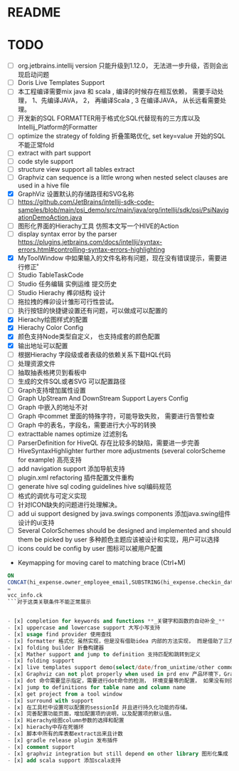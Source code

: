 # README

# TODO

- [ ] org.jetbrains.intellij version 只能升级到1.12.0， 无法进一步升级，否则会出现启动问题
- [ ] Doris Live Templates Support
- [ ] 本工程编译需要mix java 和 scala , 编译的时候存在相互依赖， 需要手动处理， 1、先编译JAVA， 2， 再编译Scala , 3 在编译JAVA，
  从长远看需要处理。
- [ ] 开发新的SQL FORMATTER用于格式化SQL代替现有的三方库以及Intellij_Platform的Formatter
- [ ] optimize the strategy of folding 折叠策略优化, set key=value 开始的SQL不能正常fold
- [ ] extract with part support
- [ ] code style support
- [ ] structure view support all tables extract
- [ ] Graphviz can sequence is a little wrong when nested select clauses are used in a hive file
- [x] GraphViz 设置默认的存储路径和SVG名称 
- [ ] https://github.com/JetBrains/intellij-sdk-code-samples/blob/main/psi_demo/src/main/java/org/intellij/sdk/psi/PsiNavigationDemoAction.java
- [ ] 图形化界面的Hierachy工具 仿照本文写一个HIVE的Action
- [ ] display syntax error by the
  parser https://plugins.jetbrains.com/docs/intellij/syntax-errors.html#controlling-syntax-errors-highlighting
- [x] MyToolWindow 中如果输入的文件名称有问题，现在没有错误提示，需要进行修正˚
- [ ] Studio TableTaskCode
- [ ] Studio 任务编辑 实例运维 提交历史
- [ ] Studio Hierachy 榫卯结构 设计
- [ ] 拖拉拽的榫卯设计雏形可行性尝试。
- [ ] 执行按钮的快捷键设置还有问题，可以做成可以配置的
- [x] Hierachy绘图样式的配置
- [x] Hierachy Color Config
- [x] 颜色支持Node类型自定义， 也支持成套的颜色配置
- [x] 输出地址可以配置
- [ ] 根据Hierachy 字段级或者表级的依赖关系下载HQL代码
- [ ] 处理资源文件
- [ ] 抽取抽表格拷贝到看板中
- [ ] 生成的文件SQL或者SVG 可以配置路径
- [ ] Graph支持增加属性设置
- [ ] Graph UpStream And DownStream Support Layers Config
- [ ] Graph 中嵌入的地址不对
- [ ] Graph 中commet 里面的特殊字符，可能导致失败， 需要进行告警检查
- [ ] Graph 中的表名，字段名，需要进行大小写的转换
- [ ] extracttable names optimize 过滤别名
- [ ] ParserDefinition for HiveQL 存在比较多的缺陷，需要进一步完善
- [ ] HiveSyntaxHighlighter further more adjustments (several colorScheme for example) 高亮支持
- [ ] add navigation support 添加导航支持
- [ ] plugin.xml refactoring 插件配置文件重构
- [ ] generate hive sql coding guidelines hive sql编码规范
- [ ] 格式的调优与可定义实现
- [ ] 针对ICON缺失的问题进行处理解决。
- [ ] add ui support designed by java.swings components 添加java.swing组件设计的ui支持
- [ ] Several ColorSchemes should be designed and implemented and should them be picked by user 多种颜色主题应该被设计和实现，用户可以选择
- [ ] icons could be config by user 图标可以被用户配置
- Keymapping for moving carel to matching brace (Ctrl+M)

 ```sql
ON
CONCAT(hi_expense.owner_employee_email,SUBSTRING(hi_expense.checkin_date,1,10))
=
vcc_info.ck
```对于这类关联条件不能正常展示


- [x] completion for keywords and functions **_关键字和函数的自动补全_**
- [x] uppercase and lowercase support 大写小写支持
- [x] usage find provider 使用查找
- [x] formatter 格式化 虽然实现，但是没有借助idea 内部的方法实现， 而是借助了三方的formmater
- [x] folding builder 折叠构建器
- [x] Mather support and jump to definition 支持匹配和跳转到定义
- [x] folding support
- [x] live templates support demo(select/date/from_unixtime/other common templates)
- [x] Graphviz can not plot properly when used in prd env 产品环境下，Graphviz 不能正常绘图
- [x] dot 命令需要显示指定，需要进行dot命令的检测， 环境变量等的配置， 如果没有则弹窗告警。
- [x] jump to definitions for table name and column name
- [x] get project from a tool window
- [x] surround with support
- [x] 在工具栏中设置可以配置的sessionId 并且进行持久化功能的存储。
- [x] 完善配置功能页面，增加配置项的说明，以及配置项的默认值。
- [x] Hierachy绘图column参数的选择和配置
- [x] hierachy中存在死循环
- [x] 脚本中所有的库表都extract出来且计数
- [x] gradle release plugin 发布插件
- [x] comment support
- [x] graphviz integration but still depend on other library 图形化集成
- [x] add scala support 添加scala支持
